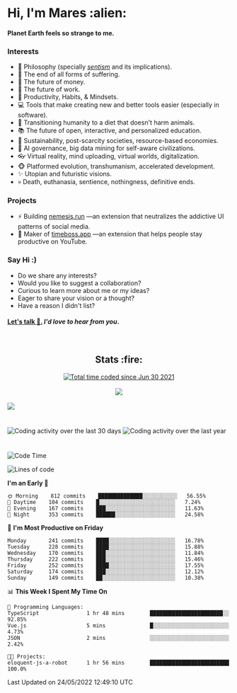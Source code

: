 <h1>Hi, I'm Mares :alien:</h1>

#### Planet Earth feels so strange to me.

### **Interests**

- 🌊 Philosophy (specially [_sentism_][sentismmedium] and its implications).
- 🎯 The end of all forms of suffering.
- 💸 The future of money.
- 💼 The future of work.
- 🧠 Productivity, Habits, & Mindsets.
- 💻 Tools that make creating new and better tools easier (especially in software).
- 🥗 Transitioning humanity to a diet that doesn't harm animals.
- 📚 The future of open, interactive, and personalized education.
- 🌱 Sustainability, post-scarcity societies, resource-based economies.
- 🤖 AI governance, big data mining for self-aware civilizations.
- 👓 Virtual reality, mind uploading, virtual worlds, digitalization.
- 🐵 Platformed evolution, transhumanism, accelerated development.
- ✨ Utopian and futuristic visions.
- 💀 Death, euthanasia, sentience, nothingness, definitive ends.


### **Projects**

- ⚡ Building [nemesis.run](https://nemesis.run) —an extension that neutralizes the addictive UI patterns of social media.
- 💎 Maker of [timeboss.app](https://timeboss.app) —an extension that helps people stay productive on YouTube.


### **Say Hi :)**

- Do we share any interests?
- Would you like to suggest a collaboration?
- Curious to learn more about me or my ideas?
- Eager to share your vision or a thought?
- Have a reason I didn't list?

#### [Let's talk :wave:.](mailto:mareszhar@gmail.com) _I'd love to hear from you_.

[sentismmedium]: https://medium.com/@mareszhar/born-a-prisoner-a-reflection-about-life-its-struggles-and-a-plan-to-escape-d8566ce9b026

<br>

<h2 align="center">Stats :fire:</h2>

<div align="center">
  <a href="https://wakatime.com/@cfdc0e0d-4860-4b62-9ff0-cb659185525e">
    <img src="https://wakatime.com/badge/user/cfdc0e0d-4860-4b62-9ff0-cb659185525e.svg" alt="Total time coded since Jun 30 2021" />
  </a>
</div>

<br>

<!-- 
Add or remove this: 
&dates=B1AAB3FF 
...or this...
&date_format=M%20j%5B%2C%20Y%5D
from the *streak stats URL below* if they get bugged and aren't updating: 
-->

<div align="center">
  <img src="https://github-readme-streak-stats.herokuapp.com?user=mareszhar&theme=black-ice&hide_border=true&stroke=FFFFFF15&ring=DF8FFE&fire=DF8FFE&currStreakLabel=DF8FFE&background=1A232A&currStreakNum=86FFAB&dates=B1AAB3FF&date_format=M%20j%5B%2C%20Y%5D">
</div>

<br>

<img src="https://activity-graph.herokuapp.com/graph?username=mareszhar&theme=nord&bg_color=00000000&color=979797&line=DF8FFE&point=00000000&area=true&hide_border=true">

<br>

<h1></h1>

<img src="https://wakatime.com/share/@mares/5df0ff02-9c79-41b4-b540-51dc9c65a57b.svg" alt="Coding activity over the last 30 days" />
<img src="https://wakatime.com/share/@mares/ea89ba71-f374-40af-930c-e0655909fe37.svg" alt="Coding activity over the last year" />

<h1></h1>

<!--START_SECTION:waka-->
![Code Time](http://img.shields.io/badge/Code%20Time-522%20hrs%2012%20mins-blue)

![Lines of code](https://img.shields.io/badge/From%20Hello%20World%20I%27ve%20Written-134%20Thousand%20lines%20of%20code-blue)

**I'm an Early 🐤** 

```text
🌞 Morning    812 commits    ██████████████░░░░░░░░░░░   56.55% 
🌆 Daytime    104 commits    █░░░░░░░░░░░░░░░░░░░░░░░░   7.24% 
🌃 Evening    167 commits    ███░░░░░░░░░░░░░░░░░░░░░░   11.63% 
🌙 Night      353 commits    ██████░░░░░░░░░░░░░░░░░░░   24.58%

```
📅 **I'm Most Productive on Friday** 

```text
Monday       241 commits    ████░░░░░░░░░░░░░░░░░░░░░   16.78% 
Tuesday      228 commits    ████░░░░░░░░░░░░░░░░░░░░░   15.88% 
Wednesday    170 commits    ███░░░░░░░░░░░░░░░░░░░░░░   11.84% 
Thursday     222 commits    ███░░░░░░░░░░░░░░░░░░░░░░   15.46% 
Friday       252 commits    ████░░░░░░░░░░░░░░░░░░░░░   17.55% 
Saturday     174 commits    ███░░░░░░░░░░░░░░░░░░░░░░   12.12% 
Sunday       149 commits    ██░░░░░░░░░░░░░░░░░░░░░░░   10.38%

```


📊 **This Week I Spent My Time On** 

```text
💬 Programming Languages: 
TypeScript               1 hr 48 mins        ███████████████████████░░   92.85% 
Vue.js                   5 mins              █░░░░░░░░░░░░░░░░░░░░░░░░   4.73% 
JSON                     2 mins              ░░░░░░░░░░░░░░░░░░░░░░░░░   2.42%

🐱‍💻 Projects: 
eloquent-js-a-robot      1 hr 56 mins        █████████████████████████   100.0%

```


 Last Updated on 24/05/2022 12:49:10 UTC
<!--END_SECTION:waka-->
